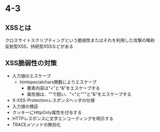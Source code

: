 # 4-3  
## XSSとは  
クロスサイトスクリプティングという脆弱性またはそれを利用した攻撃の略称  
反射型XSS、持続型XSSなどがある
## XSS脆弱性の対策 
- 入力値のエスケープ 
	- htmlspecialchars関数によりエスケープ
		- 要素内容は"<"と"&"をエスケープする
		- 属性値は、""で囲い、"<"と"""と"&"をエスケープする
- X-XSS-Protectionレスポンスヘッダの仕様
- 入力値の検証
- クッキーにHttpOnly属性を付与する
- HTTPレスポンスに文字エンコーディングを明示する
- TRACEメソッドの無効化

	
  

